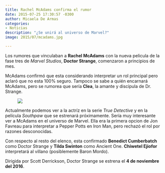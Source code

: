 ```yaml
---
title: Rachel McAdams confirma el rumor
date: 2015-07-25 17:30:57 -0300
author: Micaela De Armas
categories:
- Noticias
description: "¿Se unirá al universo de Marvel?"
image: 2015/07/mcadams.jpg

---
```

Los rumores que vinculaban a **Rachel McAdams** con la nueva pelicula de la fase tres de *Marvel Studios*, **Doctor Strange**, comenzaron a principios de mes.
<!--more-->
McAdams confirmó que esta considerando interpretar un rol principal pero aclaró que no esta 100% seguro. Tampoco se sabe a quién encarnará McAdams, pero se rumorea que sería **Clea**, la amante y discípula de Dr. Strange.

<figure>
<img src="/img/2015/07/rachel-mcadams.jpg"/>
</figure>

Actualmente podemos ver a la actríz en la serie *True Detective* y en la película *Southpaw* que se estrenará próximamente. Sería muy interesante ver a McAdams en el universo de Marvel. Ella era la primera opcion de Jon Favreau para interpretar a Pepper Potts en Iron Man, pero rechazó el rol por razones desconocidas.

Con respecto al resto del elenco, esta confirmado **Benedict Cumberbatch** como Doctor Strange y **Tilda Swinton** como Ancient One. **Chiwetel Ejiofor** interpretará al villano (posiblemente Baron Mordo).

Dirigida por Scott Derrickson, Doctor Strange se estrena el **4 de noviembre del 2016**.